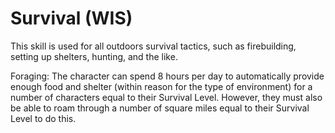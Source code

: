 # Survival (WIS)

This skill is used for all outdoors survival tactics, such as firebuilding, setting up shelters, hunting, and the like.

Foraging: The character can spend 8 hours per day to automatically provide enough food and shelter (within reason for the type of environment) for a number of characters equal to their Survival Level. However, they must also be able to roam through a number of square miles equal to their Survival Level to do this.
